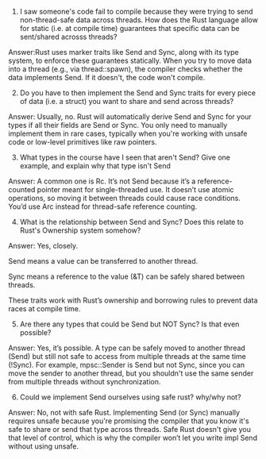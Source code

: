 1) I saw someone's code fail to compile because they 
were trying to send non-thread-safe data across threads. 
How does the Rust language allow for static (i.e. at compile time)
guarantees that specific data can be sent/shared acrosss threads?

Answer:Rust uses marker traits like Send and Sync, along with its type system, to enforce these guarantees statically. When you try to move data into a thread (e.g., via thread::spawn), the compiler checks whether the data implements Send. If it doesn't, the code won't compile.


2) Do you have to then implement the Send and Sync traits for 
every piece of data (i.e. a struct) you want to share and send across threads?

Answer:
Usually, no. Rust will automatically derive Send and Sync for your types if all their fields are Send or Sync. You only need to manually implement them in rare cases, typically when you're working with unsafe code or low-level primitives like raw pointers.

3) What types in the course have I seen that aren't Send? Give one example, 
and explain why that type isn't Send 

Answer:
A common one is Rc<T>. It’s not Send because it’s a reference-counted pointer meant for single-threaded use. It doesn’t use atomic operations, so moving it between threads could cause race conditions. You’d use Arc<T> instead for thread-safe reference counting.

4) What is the relationship between Send and Sync? Does this relate
to Rust's Ownership system somehow?

Answer:
Yes, closely.

Send means a value can be transferred to another thread.

Sync means a reference to the value (&T) can be safely shared between threads.

These traits work with Rust’s ownership and borrowing rules to prevent data races at compile time.

5) Are there any types that could be Send but NOT Sync? Is that even possible?

Answer:
Yes, it’s possible. A type can be safely moved to another thread (Send) but still not safe to access from multiple threads at the same time (!Sync). For example, mpsc::Sender<T> is Send but not Sync, since you can move the sender to another thread, but you shouldn't use the same sender from multiple threads without synchronization.


6) Could we implement Send ourselves using safe rust? why/why not?

Answer:
No, not with safe Rust. Implementing Send (or Sync) manually requires unsafe because you're promising the compiler that you know it's safe to share or send that type across threads. Safe Rust doesn't give you that level of control, which is why the compiler won’t let you write impl Send without using unsafe.
